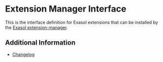 # Extension Manager Interface

This is the interface definition for Exasol extensions that can be installed by the [Exasol extension-manager](https://github.com/exasol/extension-manager/).

## Additional Information

* [Changelog](doc/changes/changelog.md)
